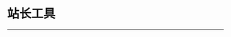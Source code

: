 
  # 站长工具
  ---

  <Common-LinkList :linkList='{"name":"站长工具","item":[{"link":"http://tool.chinaz.com/","icon":"http://img.ilxdh.com/navig/2020-02-28/1582866066_5849.ico?auth_key=1589426512-7e3276e84ac39c822a2ca519efbb20904a1db5ed-0-404b0d7d0805d4090fd00ebc391d4a1c","text":"站长工具"},{"link":"https://promotion.aliyun.com/ntms/act/qwbk.html?userCode=gcmbg9gj","icon":"http://img.ilxdh.com/navig/2020-02-28/1582866954_1643.ico?auth_key=1589426512-7b4c22b1e6c19177504440247e1a5e6b62483f89-0-47d5647486337fe290d886f1634b31da","text":"阿里云服务器"},{"link":"https://url.cn/50iL1Bw","icon":"http://img.ilxdh.com/navig/2020-02-29/1582935828_7072.ico?auth_key=1589426512-25cbf993e60dd473b555b3e5b559a4ebf779d8bd-0-851a06ac672ba6f9c731800e7e486b57","text":"腾讯云"},{"link":"https://www.west.cn/active/freetc/?ReferenceID=1266340","icon":"https://www.west.cn/favicon.ico","text":"西部数码"},{"link":"http://client.thinkxen.com/page.aspx?c=referral&u=8308","icon":"/logo.png","text":"香港主机VPS"},{"link":"https://www.alexa.com/siteinfo","icon":"https://www.alexa.com/favicon.ico","text":"Alexa"},{"link":"http://beian.miit.gov.cn/","icon":"/logo.png","text":"网站备案系统"},{"link":"https://tool.lu/favicon/","icon":"https://tool.lu/favicon.ico","text":"favicon制作"},{"link":"https://console-api.nodecache.com/f?aff=4xq5xr","icon":"https://console-api.nodecache.com/favicon.ico","text":"NodeCache"}]}'/>
  